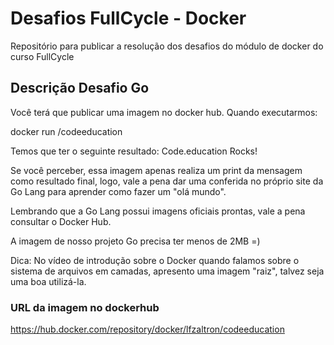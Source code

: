 # Desafios FullCycle - Docker

Repositório para publicar a resolução dos desafios do módulo de docker do curso FullCycle

## Descrição Desafio Go
Você terá que publicar uma imagem no docker hub. Quando executarmos:

docker run <seu-user>/codeeducation

Temos que ter o seguinte resultado: Code.education Rocks!

Se você perceber, essa imagem apenas realiza um print da mensagem como resultado final, logo, vale a pena dar uma conferida no próprio site da Go Lang para aprender como fazer um "olá mundo".

Lembrando que a Go Lang possui imagens oficiais prontas, vale a pena consultar o Docker Hub.

A imagem de nosso projeto Go precisa ter menos de 2MB =)

Dica: No vídeo de introdução sobre o Docker quando falamos sobre o sistema de arquivos em camadas, apresento uma imagem "raiz", talvez seja uma boa utilizá-la.

### URL da imagem no dockerhub
https://hub.docker.com/repository/docker/lfzaltron/codeeducation
